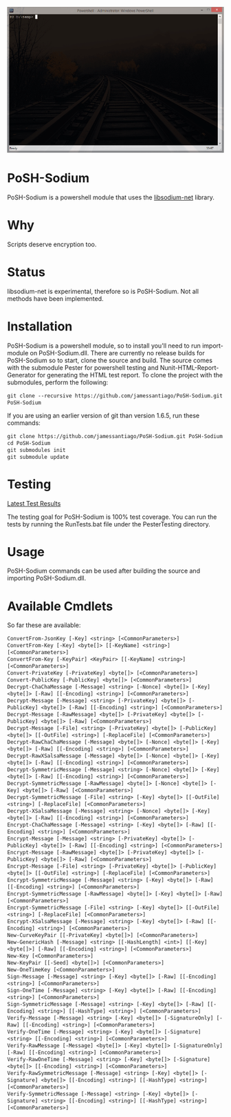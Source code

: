 ![image](https://raw.githubusercontent.com/jamessantiago/PoSH-Sodium/master/Demo.gif)

PoSH-Sodium
===========

PoSH-Sodium is a powershell module that uses the [libsodium-net](https://github.com/adamcaudill/libsodium-net) library.

Why
===

Scripts deserve encryption too.

Status
======

libsodium-net is experimental, therefore so is PoSH-Sodium.  Not all methods have been implemented.

Installation
============

PoSH-Sodium is a powershell module, so to install you'll need to run import-module on PoSH-Sodium.dll.  There are currently no release builds for PoSH-Sodium so to start, clone the source and build.  The source comes with the submodule Pester for powershell testing and Nunit-HTML-Report-Generator for generating the HTML test report.  To clone the project with the submodules, perform the following:

    git clone --recursive https://github.com/jamessantiago/PoSH-Sodium.git PoSH-Sodium

If you are using an earlier version of git than version 1.6.5, run these commands:

    git clone https://github.com/jamessantiago/PoSH-Sodium.git PoSH-Sodium
    cd PoSH-Sodium
    git submodules init
    git submodule update

Testing
=======

[Latest Test Results](http://htmlpreview.github.io/?https://github.com/jamessantiago/PoSH-Sodium/blob/master/PesterTesting/LastTestResults.html)

The testing goal for PoSH-Sodium is 100% test coverage.  You can run the tests by running the RunTests.bat file under the PesterTesting directory.

Usage
=====

PoSH-Sodium commands can be used after building the source and importing PoSH-Sodium.dll.

Available Cmdlets
=================

So far these are available:

    ConvertFrom-JsonKey [-Key] <string> [<CommonParameters>]
    ConvertFrom-Key [-Key] <byte[]> [[-KeyName] <string>] [<CommonParameters>]
    ConvertFrom-Key [-KeyPair] <KeyPair> [[-KeyName] <string>] [<CommonParameters>]
    Convert-PrivateKey [-PrivateKey] <byte[]> [<CommonParameters>]
    Convert-PublicKey [-PublicKey] <byte[]> [<CommonParameters>]
    Decrypt-ChaChaMessage [-Message] <string> [-Nonce] <byte[]> [-Key] <byte[]> [-Raw] [[-Encoding] <string>] [<CommonParameters>]
    Decrypt-Message [-Message] <string> [-PrivateKey] <byte[]> [-PublicKey] <byte[]> [-Raw] [[-Encoding] <string>] [<CommonParameters>]
    Decrypt-Message [-RawMessage] <byte[]> [-PrivateKey] <byte[]> [-PublicKey] <byte[]> [-Raw] [<CommonParameters>]
    Decrypt-Message [-File] <string> [-PrivateKey] <byte[]> [-PublicKey] <byte[]> [[-OutFile] <string>] [-ReplaceFile] [<CommonParameters>]
    Decrypt-RawChaChaMessage [-Message] <byte[]> [-Nonce] <byte[]> [-Key] <byte[]> [-Raw] [[-Encoding] <string>] [<CommonParameters>]
    Decrypt-RawXSalsaMessage [-Message] <byte[]> [-Nonce] <byte[]> [-Key] <byte[]> [-Raw] [[-Encoding] <string>] [<CommonParameters>]
    Decrypt-SymmetricMessage [-Message] <string> [-Nonce] <byte[]> [-Key] <byte[]> [-Raw] [[-Encoding] <string>] [<CommonParameters>]
    Decrypt-SymmetricMessage [-RawMessage] <byte[]> [-Nonce] <byte[]> [-Key] <byte[]> [-Raw] [<CommonParameters>]
    Decrypt-SymmetricMessage [-File] <string> [-Key] <byte[]> [[-OutFile] <string>] [-ReplaceFile] [<CommonParameters>]
    Decrypt-XSalsaMessage [-Message] <string> [-Nonce] <byte[]> [-Key] <byte[]> [-Raw] [[-Encoding] <string>] [<CommonParameters>]
    Encrypt-ChaChaMessage [-Message] <string> [-Key] <byte[]> [-Raw] [[-Encoding] <string>] [<CommonParameters>]
    Encrypt-Message [-Message] <string> [-PrivateKey] <byte[]> [-PublicKey] <byte[]> [-Raw] [[-Encoding] <string>] [<CommonParameters>]
    Encrypt-Message [-RawMessage] <byte[]> [-PrivateKey] <byte[]> [-PublicKey] <byte[]> [-Raw] [<CommonParameters>]
    Encrypt-Message [-File] <string> [-PrivateKey] <byte[]> [-PublicKey] <byte[]> [[-OutFile] <string>] [-ReplaceFile] [<CommonParameters>]
    Encrypt-SymmetricMessage [-Message] <string> [-Key] <byte[]> [-Raw] [[-Encoding] <string>] [<CommonParameters>]
    Encrypt-SymmetricMessage [-RawMessage] <byte[]> [-Key] <byte[]> [-Raw] [<CommonParameters>]
    Encrypt-SymmetricMessage [-File] <string> [-Key] <byte[]> [[-OutFile] <string>] [-ReplaceFile] [<CommonParameters>]
    Encrypt-XSalsaMessage [-Message] <string> [-Key] <byte[]> [-Raw] [[-Encoding] <string>] [<CommonParameters>]
    New-CurveKeyPair [[-PrivateKey] <byte[]>] [<CommonParameters>]
    New-GenericHash [-Message] <string> [[-HashLength] <int>] [[-Key] <byte[]>] [-Raw] [[-Encoding] <string>] [<CommonParameters>]
    New-Key [<CommonParameters>]
    New-KeyPair [[-Seed] <byte[]>] [<CommonParameters>]
    New-OneTimeKey [<CommonParameters>]
    Sign-Message [-Message] <string> [-Key] <byte[]> [-Raw] [[-Encoding] <string>] [<CommonParameters>]
    Sign-OneTime [-Message] <string> [-Key] <byte[]> [-Raw] [[-Encoding] <string>] [<CommonParameters>]
    Sign-SymmetricMessage [-Message] <string> [-Key] <byte[]> [-Raw] [[-Encoding] <string>] [[-HashType] <string>] [<CommonParameters>]
    Verify-Message [-Message] <string> [-Key] <byte[]> [-SignatureOnly] [-Raw] [[-Encoding] <string>] [<CommonParameters>]
    Verify-OneTime [-Message] <string> [-Key] <byte[]> [-Signature] <string> [[-Encoding] <string>] [<CommonParameters>]
    Verify-RawMessage [-Message] <byte[]> [-Key] <byte[]> [-SignatureOnly] [-Raw] [[-Encoding] <string>] [<CommonParameters>]
    Verify-RawOneTime [-Message] <string> [-Key] <byte[]> [-Signature] <byte[]> [[-Encoding] <string>] [<CommonParameters>]
    Verify-RawSymmetricMessage [-Message] <string> [-Key] <byte[]> [-Signature] <byte[]> [[-Encoding] <string>] [[-HashType] <string>] [<CommonParameters>]
    Verify-SymmetricMessage [-Message] <string> [-Key] <byte[]> [-Signature] <string> [[-Encoding] <string>] [[-HashType] <string>] [<CommonParameters>]
